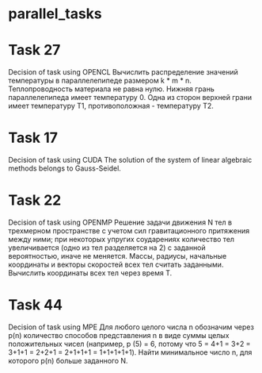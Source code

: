 # parallel_tasks
# Task 27
Decision of task using OPENCL
Вычислить распределение значений температуры в параллелепипеде размером k * m * n. Теплопроводность материала не равна нулю. Нижняя грань параллелепипеда имеет температуру 0. Одна из сторон верхней грани имеет температуру T1, противоположная - температуру T2.

# Task 17
Decision of task using CUDA
The solution of the system of linear algebraic methods belongs to Gauss-Seidel.

# Task 22
Decision of task using OPENMP
Решение задачи движения N тел в трехмерном пространстве с учетом сил гравитационного притяжения между ними; при некоторых упругих соударениях количество тел увеличивается (одно из тел разделяется на 2) с заданной вероятностью, иначе не меняется. Массы, радиусы, начальные координаты и векторы скоростей всех тел считать заданными. Вычислить координаты всех тел через время T.

# Task 44
Decision of task using MPE
Для любого целого числа n обозначим через p(n) количество способов представления n в виде суммы целых положительных чисел (например, p (5) = 6, потому что 5 = 4+1 = 3+2 = 3+1+1 = 2+2+1 = 2+1+1+1 = 1+1+1+1+1). Найти минимальное число n, для которого p(n) больше заданного N.
